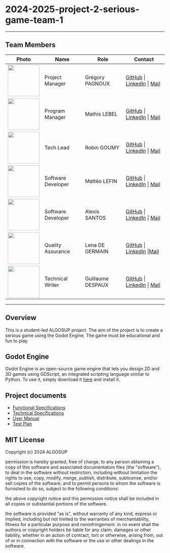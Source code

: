 # 2024-2025-project-2-serious-game-team-1

---

## Team Members

| Photo | Name | Role | Contact |
|---|---|---|---|
|<img src="https://ca.slack-edge.com/T07NMGKN89J-U07NG76JG21-c0a56378ea45-512" width="100" height="100"> | Project Manager | Grégory PAGNOUX | [GitHub](https://github.com/Gregory-Pagnoux) \| [LinkedIn](https://www.linkedin.com/in/grégory-pagnoux-313b3a251/) \| [Mail](mailto:gregory.pagnoux@algosup.com) |
| <img src="https://ca.slack-edge.com/T07NMGKN89J-U07NJUJGP19-g3711fcc3b4b-512" width="100" height="100"> | Program Manager | Mathis LEBEL |[GitHub](https://github.com/mathislebel) \| [LinkedIn](https://www.linkedin.com/in/mathis-lebel-429114293/) \| [Mail](mailto:mathis.lebel@algosup.com) |
| <img src="https://ca.slack-edge.com/T019N8PRR7W-U07EAF600RE-712036a7e97f-512" width="100" height="100"> |  Tech Lead | Robin GOUMY |[GitHub](https://github.com/RobinGOUMY) \| [LinkedIn](https://www.linkedin.com/in/robin-goumy-66452832a/) \| [Mail](mailto:robin.goumy@algosup.com) |
| <img src="https://ca.slack-edge.com/T019N8PRR7W-U05T1QGDPGC-5b740608e738-192" width="100" height="100">| Software Developer | Mattéo LEFIN |[GitHub](https://github.com/Mattstar64) \| [LinkedIn](https://www.linkedin.com/in/matt%C3%A9o-lefin-380272293/) \| [Mail](mailto:matteo.lefin@algosup.com) |
| <img src="https://ca.slack-edge.com/T07NMGKN89J-U07NCGVBHGE-9217f9ed5380-512" width="100" height="100">|  Software Developer | Alexis SANTOS |[GitHub](https://github.com/Mamoru-fr) \| [LinkedIn](https://www.linkedin.com/in/alexis-santos-83481031b/) \| [Mail](mailto:alexis.santos@algosup.com) |
| <img src="https://ca.slack-edge.com/T019N8PRR7W-U07DQ644220-32f6fb88c2d8-192" width="100" height="100"> | Quality Assurance | Lena DE GERMAIN |[GitHub](https://github.com/lenadg18) \| [LinkedIn](https://www.linkedin.com/in/lena-degermain-5535a032a/) \|[Mail](mailto:lena.degermain@algosup.com) |
| <img src="https://ca.slack-edge.com/T07U66W3M5Y-U07UM6HA353-g3ffdd245b21-512" width="100" height="100"> | Technical Writer | Guillaume DESPAUX |[GitHub](https://github.com/GuillaumeDespaux) \| [LinkedIn](https://www.linkedin.com/in/guillaume-despaux/) \| [Mail](mailto:guillaume.despaux@algosup.com) |

--- 

## Overview

This is a student-led ALGOSUP project. The aim of the project is to create a serious game using the Godot Engine.  The game must be educational and fun to play.

## Godot Engine

Godot Engine is an open-source game engine that lets you design 2D and 3D games using GDScript, an integrated scripting language similar to Python. To use it, simply download it [here](https://godotengine.org/) and install it.

## Project documents

- [Functional Specifications](https://github.com/algosup/2024-2025-project-2-serious-game-team-1/blob/main/documents/Functional_Specifications.md)
- [Technical Specifications](https://github.com/algosup/2024-2025-project-2-serious-game-team-1/blob/main/documents/technical_specifications.md)
- [User Manual]()
- [Test Plan]()

## MIT License

Copyright (c) 2024 ALGOSUP

permission is hereby granted, free of charge, to any person obtaining a copy
of this software and associated documentation files (the "software"), to deal
in the software without restriction, including without limitation the rights
to use, copy, modify, merge, publish, distribute, sublicense, and/or sell
copies of the software, and to permit persons to whom the software is
furnished to do so, subject to the following conditions:

the above copyright notice and this permission notice shall be included in all
copies or substantial portions of the software.

the software is provided "as is", without warranty of any kind, express or
implied, including but not limited to the warranties of merchantability,
fitness for a particular purpose and noninfringement. in no event shall the
authors or copyright holders be liable for any claim, damages or other
liability, whether in an action of contract, tort or otherwise, arising from,
out of or in connection with the software or the use or other dealings in the
software.

